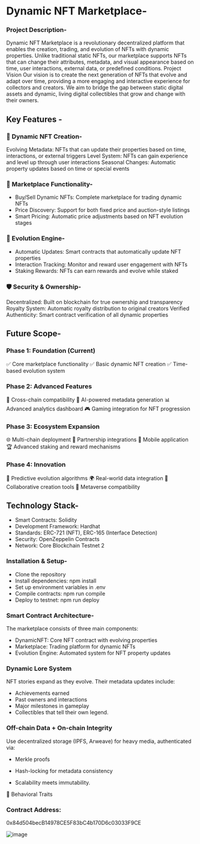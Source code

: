  # Dynamic NFT Marketplace- 


### Project Description-
Dynamic NFT Marketplace is a revolutionary decentralized platform that enables the creation, trading, and evolution of NFTs with dynamic properties. Unlike traditional static NFTs, our marketplace supports NFTs that can change their attributes, metadata, and visual appearance based on time, user interactions, external data, or predefined conditions.
Project Vision
Our vision is to create the next generation of NFTs that evolve and adapt over time, providing a more engaging and interactive experience for collectors and creators. We aim to bridge the gap between static digital assets and dynamic, living digital collectibles that grow and change with their owners.

## Key Features -

### 🌟 Dynamic NFT Creation-

Evolving Metadata: NFTs that can update their properties based on time, interactions, or external triggers
Level System: NFTs can gain experience and level up through user interactions
Seasonal Changes: Automatic property updates based on time or special events

### 🛒 Marketplace Functionality-

- Buy/Sell Dynamic NFTs: Complete marketplace for trading dynamic NFTs
- Price Discovery: Support for both fixed price and auction-style listings
- Smart Pricing: Automatic price adjustments based on NFT evolution stages

### 🔄 Evolution Engine-

- Automatic Updates: Smart contracts that automatically update NFT properties
- Interaction Tracking: Monitor and reward user engagement with NFTs
- Staking Rewards: NFTs can earn rewards and evolve while staked

### 🛡️ Security & Ownership-

Decentralized: Built on blockchain for true ownership and transparency
Royalty System: Automatic royalty distribution to original creators
Verified Authenticity: Smart contract verification of all dynamic properties

## Future Scope-
### Phase 1: Foundation (Current)

✅ Core marketplace functionality
✅ Basic dynamic NFT creation
✅ Time-based evolution system

### Phase 2: Advanced Features

🔄 Cross-chain compatibility
🤖 AI-powered metadata generation
📊 Advanced analytics dashboard
🎮 Gaming integration for NFT progression

### Phase 3: Ecosystem Expansion

🌐 Multi-chain deployment
🤝 Partnership integrations
📱 Mobile application
🏆 Advanced staking and reward mechanisms

### Phase 4: Innovation

🔮 Predictive evolution algorithms
🌍 Real-world data integration
🎨 Collaborative creation tools
🚀 Metaverse compatibility

## Technology Stack-

- Smart Contracts: Solidity
- Development Framework: Hardhat
- Standards: ERC-721 (NFT), ERC-165 (Interface Detection)
- Security: OpenZeppelin Contracts
- Network: Core Blockchain Testnet 2

### Installation & Setup-

- Clone the repository
- Install dependencies: npm install
- Set up environment variables in .env
- Compile contracts: npm run compile
- Deploy to testnet: npm run deploy

### Smart Contract Architecture-
The marketplace consists of three main components:

- DynamicNFT: Core NFT contract with evolving properties
- Marketplace: Trading platform for dynamic NFTs
- Evolution Engine: Automated system for NFT property updates

### Dynamic Lore System
NFT stories expand as they evolve. Their metadata updates include:

- Achievements earned
- Past owners and interactions
- Major milestones in gameplay
- Collectibles that tell their own legend.

### Off-chain Data + On-chain Integrity

Use decentralized storage (IPFS, Arweave) for heavy media, authenticated via:

- Merkle proofs

- Hash-locking for metadata consistency

- Scalability meets immutability.

🧠 Behavioral Traits

### Contract Address:
0x84d504becB14978CE5F83bC4b170D6c03033F9CE

![image](https://github.com/user-attachments/assets/eda02d31-578d-4ab7-97b3-ce77924dd553)
